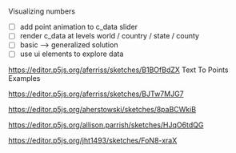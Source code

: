 #

Visualizing numbers

- [ ] add point animation to c_data slider
- [ ] render c_data at levels world / country / state / county
- [ ] basic --> generalized solution
- [ ] use ui elements to explore data

https://editor.p5js.org/aferriss/sketches/B1BOfBdZX
Text To Points Examples

https://editor.p5js.org/aferriss/sketches/BJTw7MJG7

https://editor.p5js.org/aherstowski/sketches/8paBCWkiB

https://editor.p5js.org/allison.parrish/sketches/HJqO6tdQG

https://editor.p5js.org/jht1493/sketches/FoN8-xraX
